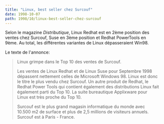 ```yaml
---
title: "Linux, best seller chez Surcouf"
date: 1998-10-07
path: 1998/10/linux-best-seller-chez-surcouf
---
```


<P>
Selon le magazine <EM>Distributique</EM>,  Linux Redhat est en 2ème
position des ventes chez Surcouf, Suse en 3ème position et Redhat
PowerTools en 9ème. Au total, les différentes variantes de Linux
dépasseraient Win98.
</P>

<P>
Le texte de l'annonce:
</P>

<BLOCKQUOTE>
<P>
Linux grimpe dans le Top 10 des ventes de Surcouf.
</P>

<P>
Les ventes de Linux Redhat et de Linux Suse pour Septembre 1998
dépassent nettement celles de Microsoft Windows 98. Linux est donc
le titre le plus vendu chez Surcouf. Un autre produit de Redhat, le
Redhat Power Tools qui contient également des distributions Linux fait
également parti du Top 10. La suite bureautique Applixware pour Linux
est très proche du Top 10.
</P>

<P>
Surcouf est le plus grand magasin informatique du monde avec 10.500 m2
de surface et plus de 2,5 millions de visiteurs annuels. Surcouf est à
Paris - France.
</P>

</BLOCKQUOTE>


